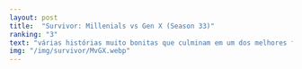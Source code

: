 ```yaml
---
layout: post
title:  "Survivor: Millenials vs Gen X (Season 33)"
ranking: "3"
text: "várias histórias muito bonitas que culminam em um dos melhores finales que eu vi até agora"
img: "/img/survivor/MvGX.webp"
---
```

